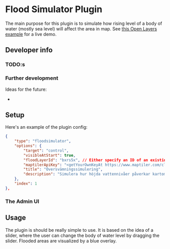 # Flood Simulator Plugin

The main purpose for this plugin is to simulate how rising level of a body of water (mostly sea level) will affect the area in map. See [this Open Layers example](https://openlayers.org/en/latest/examples/webgl-sea-level.html) for a live demo.

## Developer info

### TODO:s

### Further development

Ideas for the future:

-

## Setup

Here's an example of the plugin config:

```json
{
    "type": "floodsimulator",
    "options": {
        "target": "control",
        "visibleAtStart": true,
        "floodLayerId": "bxrs5x", // Either specify an ID of an existing layer, or…
        "maptilerApiKey": "<getYourOwnKeyAt https://www.maptiler.com/cloud/>", //… use the Terrain RGB layer from MapTiler
        "title": "Översvämningssimulering",
        "description": "Simulera hur höjda vattennivåer påverkar kartområdet"
    },
    "index": 1
},
```

### The Admin UI

## Usage

The plugin is should be really simple to use. It is based on the idea of a slider, where the user can change the body of water level by dragging the slider. Flooded areas are visualized by a blue overlay.
